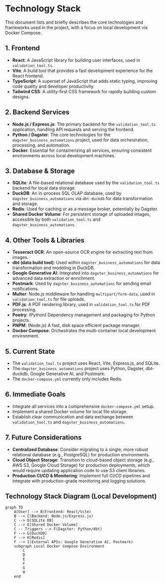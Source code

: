 # Technology Stack

This document lists and briefly describes the core technologies and frameworks used in the project, with a focus on local development via Docker Compose.

## 1. Frontend

- **React**: A JavaScript library for building user interfaces, used in `validation_tool.ts`.
- **Vite**: A build tool that provides a fast development experience for the React frontend.
- **TypeScript**: A superset of JavaScript that adds static typing, improving code quality and developer productivity.
- **Tailwind CSS**: A utility-first CSS framework for rapidly building custom designs.

## 2. Backend Services

- **Node.js / Express.js**: The primary backend for the `validation_tool.ts` application, handling API requests and serving the frontend.
- **Python / Dagster**: The core technologies for the `dagster_business_automations` project, used for data orchestration, processing, and automation.
- **Docker**: Essential for containerizing all services, ensuring consistent environments across local development machines.

## 3. Database & Storage

- **SQLite**: A file-based relational database used by the `validation_tool.ts` backend for local data storage.
- **DuckDB**: An in-process SQL OLAP database, used by `dagster_business_automations` via `dbt-duckdb` for data transformation and storage.
- **Redis**: Used for caching or as a message broker, potentially by Dagster.
- **Shared Docker Volume**: For persistent storage of uploaded images, accessible by both `validation_tool.ts` and `dagster_business_automations`.

## 4. Other Tools & Libraries

- **Tesseract OCR**: An open-source OCR engine for extracting text from images.
- **dbt (data build tool)**: Used within `dagster_business_automations` for data transformation and modeling in DuckDB.
- **Google Generative AI**: Integrated into `dagster_business_automations` for advanced data extraction or enrichment.
- **Postmark**: Used by `dagster_business_automations` for sending email notifications.
- **Multer**: Node.js middleware for handling `multipart/form-data`, used in `validation_tool.ts` for file uploads.
- **PDF.js**: A PDF rendering library, used in `validation_tool.ts` for PDF processing.
- **Poetry**: (Python) Dependency management and packaging for Python projects.
- **PNPM**: (Node.js) A fast, disk space efficient package manager.
- **Docker Compose**: Orchestrates the multi-container local development environment.

## 5. Current State

- The `validation_tool.ts` project uses React, Vite, Express.js, and SQLite.
- The `dagster_business_automations` project uses Python, Dagster, dbt-duckdb, Google Generative AI, and Postmark.
- The `docker-compose.yml` currently only includes Redis.

## 6. Immediate Goals

- Integrate all services into a comprehensive `docker-compose.yml` setup.
- Implement a shared Docker volume for local file storage.
- Establish clear communication and data exchange between `validation_tool.ts` and `dagster_business_automations`.

## 7. Future Considerations

- **Centralized Database**: Consider migrating to a single, more robust relational database (e.g., PostgreSQL) for production environments.
- **Cloud Object Storage**: Transition to cloud-based object storage (e.g., AWS S3, Google Cloud Storage) for production deployments, which would require updating application code to use S3 client libraries.
- **Production CI/CD & Monitoring**: Implement full CI/CD pipelines and integrate with production-grade monitoring and logging solutions.

## Technology Stack Diagram (Local Development)

```mermaid
graph TD
    A[User] --> B(Frontend: React/Vite)
    B --> C(Backend: Node.js/Express.js)
    C --> D[SQLite DB]
    C --> E[Shared Docker Volume]
    C -- Triggers --> F(Dagster: Python/dbt)
    F --> G[DuckDB]
    F --> H[Redis]
    F --> I(External APIs: Google Generative AI, Postmark)
    subgraph Local Docker Compose Environment
        C
        D
        E
        F
        G
        H
    end
```
